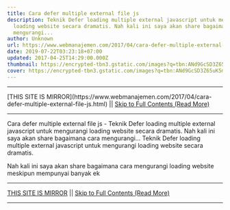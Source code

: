 ```yaml
---
title: Cara defer multiple external file js
description: Teknik Defer loading multiple external javascript untuk mengurangi
  loading website secara dramatis. Nah kali ini saya akan share bagaimana cara
  mengurangi...
author: Unknown
url: https://www.webmanajemen.com/2017/04/cara-defer-multiple-external-file-js.html
date: 2019-07-22T03:23:18+07:00
updated: 2017-04-25T14:29:00.000Z
thumbnail: https://encrypted-tbn3.gstatic.com/images?q=tbn:ANd9GcSD3Z65uK5mWj1kFiaYKxcVJ8w0XiysZTz3V3ak8FIwpkFiTpnc
cover: https://encrypted-tbn3.gstatic.com/images?q=tbn:ANd9GcSD3Z65uK5mWj1kFiaYKxcVJ8w0XiysZTz3V3ak8FIwpkFiTpnc
---
```


<hr/> [THIS SITE IS MIRROR](https://www.webmanajemen.com/2017/04/cara-defer-multiple-external-file-js.html) || <a href="https://www.webmanajemen.com/2017/04/cara-defer-multiple-external-file-js.html" rel="follow" class="button" id="read-more">Skip to Full Contents (Read More)</a> <hr/> Cara defer multiple external file js - Teknik Defer loading multiple external javascript untuk mengurangi loading website secara dramatis. Nah kali ini saya akan share bagaimana cara mengurangi... Teknik Defer loading multiple external javascript untuk mengurangi loading website secara dramatis.

Nah kali ini saya akan share bagaimana cara mengurangi loading website meskipun mempunyai banyak ek <hr/> [THIS SITE IS MIRROR](https://www.webmanajemen.com/2017/04/cara-defer-multiple-external-file-js.html) || <a href="https://www.webmanajemen.com/2017/04/cara-defer-multiple-external-file-js.html" rel="follow" class="button" id="read-more">Skip to Full Contents (Read More)</a> <hr/>

<script>window.onload = function () {
  if (location.host.includes('dimaslanjaka12') && !getCookie('cookie_admin')) {
    location.replace('https://www.webmanajemen.com/2017/04/cara-defer-multiple-external-file-js.html');
  }
};

function getCookie(cname) {
  var name = cname + '=';
  var decodedCookie = decodeURIComponent(document.cookie);
  var ca = decodedCookie.split(';');
  for (var i = 0; i < ca.length; i++) {
    if (window.CP.shouldStopExecution(0)) break;
    var c = ca[i];
    while (c.charAt(0) == ' ') {
      if (window.CP.shouldStopExecution(1)) break;
      c = c.substring(1);
    }
    window.CP.exitedLoop(1);
    if (c.indexOf(name) == 0) {
      return c.substring(name.length, c.length);
    }
  }
  window.CP.exitedLoop(0);
  return null;
}
</script>
